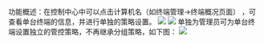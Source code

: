 功能概述：在控制中心中可以点击计算机名（如终端管理→终端概况页面） ，可查看单台终端的信息，并进行单独的策略设置。
![](https://main.qcloudimg.com/raw/e345d94acfaf3eddc3733f27f2564ce5.jpg)
![](https://main.qcloudimg.com/raw/08c502810ac58e2094af70f60fb9d48d.png)
单独为管理员可为单台终端设置独立的管控策略，不再继承分组策略，如下图：
![](https://main.qcloudimg.com/raw/73ec5ed3f2be3a7da54e27f0bfb73683.png)